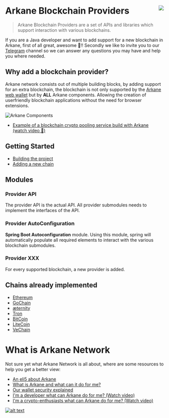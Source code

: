# Arkane Blockchain Providers<img align="right" src="https://github.com/ArkaneNetwork.png?size=30" />
> Arkane Blockchain Providers are a set of APIs and libraries which support interaction with various blockchains.

If you are a Java developer and want to add support for a new blockchain in Arkane, first of all great, awesome 🎉!!
Secondly we like to invite you to our [Telegram](https://t.me/ArkaneNetworkOfficial) channel so we can answer any questions you may have and help you where needed.

## Why add a blockchain provider?
Arkane network consists out of multiple building blocks, by adding support for an extra blockchain, the blockchain is not only supported by the [Arkane web wallet](https://arkane.network) but by **ALL** Arkane components. Allowing the creation of userfriendly blockchain applications without the need for browser extensions. 


![Arkane Components](https://i.imgur.com/T5sWhZa.png)


* [Example of a blockchain crypto pooling service build with Arkane (watch video 🍿)](https://www.youtube.com/watch?v=qz3cUEYYtU0)

## Getting Started
* [Building the project](https://github.com/ArkaneNetwork/blockchain-providers/wiki/Building-The-Project)
* [Adding a new chain](https://github.com/ArkaneNetwork/blockchain-providers/wiki/Adding-a-new-chain)

## Modules

### Provider API

The provider API is the actual API. All provider submodules needs to implement the interfaces of the API.

### Provider AutoConfiguration

**Spring Boot Autoconfiguration** module. Using this module, spring will automatically populate all required elements to interact with the various
blockchain submodules.

### Provider XXX 

For every supported blockchain, a new provider is added. 

## Chains already implemented
* [Ethereum](https://github.com/ArkaneNetwork/blockchain-providers/tree/master/provider-ethereum "Have a look at the code")
* [GoChain](https://github.com/ArkaneNetwork/blockchain-providers/tree/develop/provider-gochain "Have a look at the code")
* [æternity](https://github.com/ArkaneNetwork/blockchain-providers/tree/develop/provider-aeternity "Have a look at the code")
* [Tron](https://github.com/ArkaneNetwork/blockchain-providers/tree/develop/provider-tron "Have a look at the code")
* [BitCoin](https://github.com/ArkaneNetwork/blockchain-providers/tree/develop/provider-bitcoin "Have a look at the code")
* [LiteCoin](https://github.com/ArkaneNetwork/blockchain-providers/tree/develop/provider-litecoin "Have a look at the code")
* [VeChain](https://github.com/ArkaneNetwork/blockchain-providers/tree/master/provider-vechain "Have a look at the code")


# What is Arkane Network
Not sure yet what Arkane Network is all about, where are some resources to help you get a better view:
* [An eli5 about Arkane](https://medium.com/arkane-network/eli5-arkane-network-44bb10d0e68f)
* [What is Arkane and what can it do for me?](https://medium.com/arkane-network/what-is-arkane-network-ad536e9984a1)
* [Our wallet security explained](https://medium.com/arkane-network/wallet-security-explained-5b540d746583)
* [I'm a developer what can Arkane do for me? (Watch video)](https://www.youtube.com/watch?&v=fsBZg450drQ)
* [I'm a crypto-enthusiasts what can Arkane do for me? (Watch video)](https://www.youtube.com/watch?v=XIAi4lFcolo)

[![alt text](https://i.imgur.com/L1ZDzlH.png)](https://www.youtube.com/watch?&v=fsBZg450drQ " I’m a developer what can Arkane do for me?")





